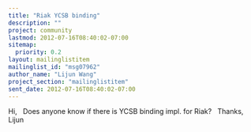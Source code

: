 ```yaml
---
title: "Riak YCSB binding"
description: ""
project: community
lastmod: 2012-07-16T08:40:02-07:00
sitemap:
  priority: 0.2
layout: mailinglistitem
mailinglist_id: "msg07962"
author_name: "Lijun Wang"
project_section: "mailinglistitem"
sent_date: 2012-07-16T08:40:02-07:00
---
```



Hi,
 
Does anyone know if there is YCSB binding impl. for Riak?
 
Thanks,
Lijun

